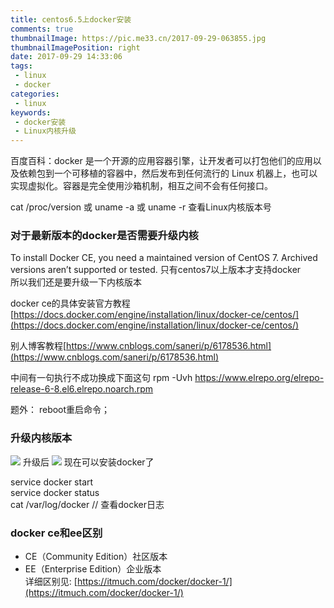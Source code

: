 ```yaml
---
title: centos6.5上docker安装
comments: true
thumbnailImage: https://pic.me33.cn/2017-09-29-063855.jpg
thumbnailImagePosition: right
date: 2017-09-29 14:33:06
tags:
 - linux
 - docker
categories:
 - linux
keywords:
 - docker安装
 - Linux内核升级
---
```



百度百科：docker 是一个开源的应用容器引擎，让开发者可以打包他们的应用以及依赖包到一个可移植的容器中，然后发布到任何流行的 Linux 机器上，也可以实现虚拟化。容器是完全使用沙箱机制，相互之间不会有任何接口。
<!-- excerpt -->
<!-- toc -->

cat /proc/version  或
uname -a 或 uname -r
查看Linux内核版本号


### 对于最新版本的docker是否需要升级内核  
To install Docker CE, you need a maintained version of CentOS 7. Archived versions aren’t supported or tested. 只有centos7以上版本才支持docker  
所以我们还是要升级一下内核版本


docker ce的具体安装官方教程  
[https://docs.docker.com/engine/installation/linux/docker-ce/centos/](https://docs.docker.com/engine/installation/linux/docker-ce/centos/)

别人博客教程[https://www.cnblogs.com/saneri/p/6178536.html](https://www.cnblogs.com/saneri/p/6178536.html)

中间有一句执行不成功换成下面这句
rpm -Uvh https://www.elrepo.org/elrepo-release-6-8.el6.elrepo.noarch.rpm


题外： reboot重启命令；
### 升级内核版本
![](https://pic.me33.cn/2017-09-26-153840.jpg)
升级后
![](https://pic.me33.cn/2017-09-26-153908.jpg)
现在可以安装docker了

service docker start  
service docker status  
cat /var/log/docker   // 查看docker日志


### docker ce和ee区别  
 - CE（Community Edition）社区版本
 - EE（Enterprise Edition）企业版本  
 详细区别见: [https://itmuch.com/docker/docker-1/](https://itmuch.com/docker/docker-1/)
